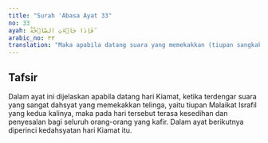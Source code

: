 ```yaml
---
title: "Surah 'Abasa Ayat 33"
no: 33
ayah: فَاِذَا جَاۤءَتِ الصَّاۤخَّةُ ۖ
arabic_no: ٣٣
translation: "Maka apabila datang suara yang memekakkan (tiupan sangkakala yang kedua),"
---
```


## Tafsir

Dalam ayat ini dijelaskan apabila datang hari Kiamat, ketika terdengar suara yang sangat dahsyat yang memekakkan telinga, yaitu tiupan Malaikat Israfil yang kedua kalinya, maka pada hari tersebut terasa kesedihan dan penyesalan bagi seluruh orang-orang yang kafir. Dalam ayat berikutnya diperinci kedahsyatan hari Kiamat itu.